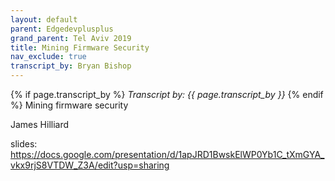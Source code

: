 ```yaml
---
layout: default
parent: Edgedevplusplus
grand_parent: Tel Aviv 2019
title: Mining Firmware Security
nav_exclude: true
transcript_by: Bryan Bishop
---
```


{% if page.transcript_by %} <i>Transcript by:
{{ page.transcript_by }}</i> {% endif %} Mining firmware security

James Hilliard

slides:
<https://docs.google.com/presentation/d/1apJRD1BwskElWP0Yb1C_tXmGYA_vkx9rjS8VTDW_Z3A/edit?usp=sharing>
